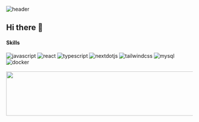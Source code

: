 
  ![header](https://capsule-render.vercel.app/api?type=Venom&color=0:FFF0F5,100:FFE3EE&height=300&section=header&text=yeon&fontSize=90)

## Hi there 👋

####  Skills
<img alt="javascript" src ="https://img.shields.io/badge/javascript-F7DF1E.svg?&style=flat-square&logo=javascript&logoColor=white"/> <img alt="react" src ="https://img.shields.io/badge/react-61DAFB.svg?&style=flat-square&logo=react&logoColor=white"/> <img alt="typescript" src ="https://img.shields.io/badge/typescript-3178C6.svg?&style=flat-square&logo=typescript&logoColor=white"/> <img alt="nextdotjs" src ="https://img.shields.io/badge/next.js-000000.svg?&style=flat-square&logo=nextdotjs&logoColor=white"/> <img alt="tailwindcss" src ="https://img.shields.io/badge/tailwindcss-06B6D4.svg?&style=flat-square&logo=tailwindcss&logoColor=white"/> 
<img alt="mysql" src ="https://img.shields.io/badge/mysql-4479A1.svg?&style=flat-square&logo=mysql&logoColor=white"/> <img alt="docker" src ="https://img.shields.io/badge/docker-2496ED.svg?&style=flat-square&logo=docker&logoColor=white"/> 
<br/>
<br/>
<a href="https://github.com/devxb/gitanimals">
  <img src="https://render.gitanimals.org/lines/{yeonilil}?pet-id=1" width="1000" height="120"/>
</a>
